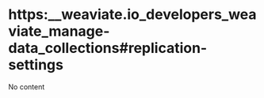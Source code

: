 # https:\_\_weaviate.io_developers_weaviate_manage-data_collections#replication-settings

No content
